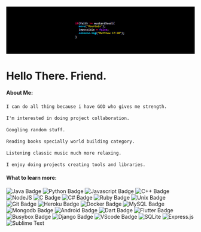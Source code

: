 ![Banner](banner.jpg)

# Hello There. Friend.

#### About Me:
```I can do all thing because i have GOD who gives me strength. ```

```I'm interested in doing project collaboration.```

```Googling random stuff.```

```Reading books specially world building category. ```

```Listening classic music much more relaxing. ```

```I enjoy doing projects creating tools and libraries.```
#### What to learn more:

![Java Badge](https://img.shields.io/badge/--red?style=?style=flat&logo=Java&logoColor=white)
![Python Badge](https://img.shields.io/badge/--blue?style=?style=flat&logo=Python&logoColor=white)
![Javascript Badge](https://img.shields.io/badge/--green?style=?style=flat&logo=javascript&logoColor=white)
![C++ Badge](https://img.shields.io/badge/--blue?style=?style=flat&logo=Cplusplus&logoColor=white)
![NodeJS](https://img.shields.io/badge/-6DA55F?style=flat&logo=node.js&logoColor=white)
![C Badge](https://img.shields.io/badge/--blue?style=?style=flat&logo=C&logoColor=white)
![C# Badge](https://img.shields.io/badge/--blue?style=?style=flat&logo=Csharp&logoColor=white)
![Ruby Badge](https://img.shields.io/badge/--red?style=?style=flat&logo=Ruby&logoColor=white)
![Unix Badge](https://img.shields.io/badge/-Unix-black?style=?style=flat&logo=Unix&logoColor=white)
![Git Badge](https://img.shields.io/badge/--orange?style=?style=flat&logo=Git&logoColor=white)
![Heroku Badge](https://img.shields.io/badge/--violet?style=?style=flat&logo=Heroku&logoColor=white)
![Docker Badge](https://img.shields.io/badge/--blue?style=?style=flat&logo=Docker&logoColor=white)
![MySQL Badge](https://img.shields.io/badge/--white?style=?style=flat&logo=MySQL&logoColor=blue)
![Mongodb Badge](https://img.shields.io/badge/--darkgreen?style=?style=flat&logo=Mongodb&logoColor=white)
![Android Badge](https://img.shields.io/badge/--white?style=?style=flat&logo=Android&logoColor=darkgreen)
![Dart Badge](https://img.shields.io/badge/--blue?style=?style=flat&logo=Dart&logoColor=white)
![Flutter Badge](https://img.shields.io/badge/--blue?style=?style=flat&logo=Flutter&logoColor=white)
![Busybox Badge](https://img.shields.io/badge/-Busybox-black?style=?style=flat&logo=Busybox&logoColor=white)
![Django Badge](https://img.shields.io/badge/-blue?style=?style=flat&logo=Django&logoColor=white)
![VScode Badge](https://img.shields.io/badge/--white?style=?style=flat&logo=visualstudiocode&logoColor=blue)
![SQLite](https://img.shields.io/badge/-%2307405e.svg?style=flat&logo=sqlite&logoColor=white)
![Express.js](https://img.shields.io/badge/-%23404d59.svg?style=flat&logo=express&logoColor=%2361DAFB)
![Sublime Text](https://img.shields.io/badge/-%23575757.svg?style=flat&logo=sublime-text&logoColor=important)
